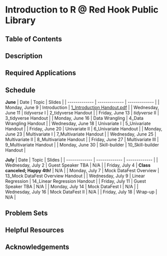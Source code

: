 # Introduction to R @ Red Hook Public Library

## Table of Contents

## Description

## Required Applications

## Schedule
**June**
| Date | Topic | Slides |
| ------------- | ------------- | ------------- | 
| Monday, June 9 | Introduction | [1_Introduction Handout.pdf](https://github.com/user-attachments/files/20275225/1_Introduction.Handout.pdf) | 
| Wednesday, June 11 | *tidyverse* I | 2_tidyverse Handout | 
| Friday, June 13 | *tidyverse* II | 3_tidyverse Handout | 
| Monday, June 16 | Data Wrangling | 4_Data Wrangling Handout | 
| Wednesday, June 18 | Univariate I | 5_Univariate Handout | 
| Friday, June 20 | Univariate II | 6_Univariate Handout | 
| Monday, June 23 | Multivariate I | 7_Multivariate Handout | 
| Wednesday, June 25 | Multivariate II | 8_Multivariate Handout | 
| Friday, June 27 | Multivariate III | 9_Multivariate Handout | 
| Monday, June 30 | Skill-builder | 10_Skill-builder Handout | 

**July**
| Date | Topic | Slides |
| ------------- | ------------- | ------------- | 
| Wednesday, July 2 | Guest Speaker TBA | N/A |
| Friday, July 4 | **Class canceled; Happy 4th!** | N/A |
| Monday, July 7 | Mock DataFest Overview | 13_Mock DataFest Overview Handout |
| Wednesday, July 9 | Linear Regression | 14_Linear Regression Handout |
| Friday, July 11 | Guest Speaker TBA | N/A |
| Monday, July 14 | Mock DataFest I | N/A |
| Wednesday, July 16 | Mock DataFest II | N/A |
| Friday, July 18 | Wrap-up | N/A |

## Problem Sets

## Helpful Resources

## Acknowledgements

